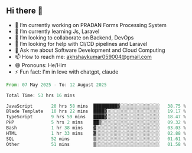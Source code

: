 ## Hi there 👋
- 🔭 I’m currently working on PRADAN Forms Processing System
- 🌱 I’m currently learning Js, Laravel
- 👯 I’m looking to collaborate on Backend, DevOps
- 🤔 I’m looking for help with CI/CD pipelines and Laravel
- 💬 Ask me about Software Development and Cloud Computing
- 📫 How to reach me: akhshaykumar059004@gmail.com
- 😄 Pronouns: He/Him
- ⚡ Fun fact: I'm in love with chatgpt, claude
 <!--START_SECTION:waka-->

```rust
From: 07 May 2025 - To: 12 August 2025

Total Time: 53 hrs 16 mins

JavaScript       20 hrs 58 mins  █████████▓░░░░░░░░░░░░░░░   38.75 %
Blade Template   10 hrs 22 mins  ████▓░░░░░░░░░░░░░░░░░░░░   19.17 %
TypeScript       9 hrs 59 mins   ████▓░░░░░░░░░░░░░░░░░░░░   18.47 %
PHP              5 hrs 2 mins    ██▒░░░░░░░░░░░░░░░░░░░░░░   09.32 %
Bash             1 hr 38 mins    ▓░░░░░░░░░░░░░░░░░░░░░░░░   03.03 %
HTML             1 hr 33 mins    ▓░░░░░░░░░░░░░░░░░░░░░░░░   02.88 %
SQL              52 mins         ▒░░░░░░░░░░░░░░░░░░░░░░░░   01.61 %
Other            51 mins         ▒░░░░░░░░░░░░░░░░░░░░░░░░   01.58 %
```

<!--END_SECTION:waka-->
